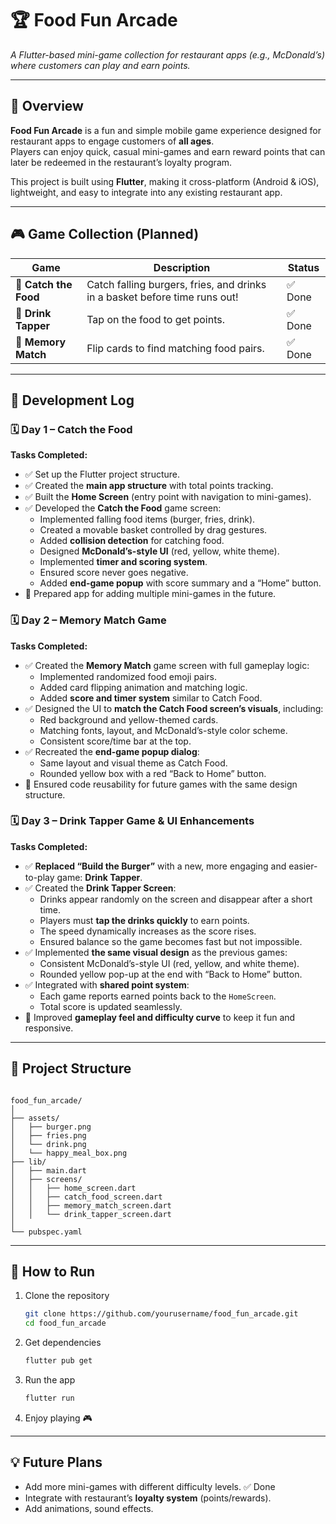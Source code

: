 # 🏆 Food Fun Arcade
*A Flutter-based mini-game collection for restaurant apps (e.g., McDonald’s) where customers can play and earn points.*

---

## 🍔 Overview
**Food Fun Arcade** is a fun and simple mobile game experience designed for restaurant apps to engage customers of **all ages**.  
Players can enjoy quick, casual mini-games and earn reward points that can later be redeemed in the restaurant’s loyalty program.  

This project is built using **Flutter**, making it cross-platform (Android & iOS), lightweight, and easy to integrate into any existing restaurant app.

---

## 🎮 Game Collection (Planned)

| Game | Description | Status |
|------|--------------|--------|
| 🍟 **Catch the Food** | Catch falling burgers, fries, and drinks in a basket before time runs out! | ✅ Done |
| 🍔 **Drink Tapper** | Tap on the food to get points. | ✅ Done |
| 🥤 **Memory Match** | Flip cards to find matching food pairs. | ✅ Done |

---

## 📅 Development Log

### 🗓️ Day 1 – Catch the Food 

**Tasks Completed:**
- ✅ Set up the Flutter project structure.  
- ✅ Created the **main app structure** with total points tracking.  
- ✅ Built the **Home Screen** (entry point with navigation to mini-games).  
- ✅ Developed the **Catch the Food** game screen:
  - Implemented falling food items (burger, fries, drink).  
  - Created a movable basket controlled by drag gestures.  
  - Added **collision detection** for catching food.  
  - Designed **McDonald’s-style UI** (red, yellow, white theme).  
  - Implemented **timer and scoring system**.  
  - Ensured score never goes negative.  
  - Added **end-game popup** with score summary and a “Home” button.  
- 🧠 Prepared app for adding multiple mini-games in the future.

### 🗓️ Day 2 – Memory Match Game

**Tasks Completed:**
- ✅ Created the **Memory Match** game screen with full gameplay logic:
  - Implemented randomized food emoji pairs.  
  - Added card flipping animation and matching logic.  
  - Added **score and timer system** similar to Catch Food.   
- ✅ Designed the UI to **match the Catch Food screen’s visuals**, including:
  - Red background and yellow-themed cards.  
  - Matching fonts, layout, and McDonald’s-style color scheme.  
  - Consistent score/time bar at the top.  
- ✅ Recreated the **end-game popup dialog**:
  - Same layout and visual theme as Catch Food.  
  - Rounded yellow box with a red “Back to Home” button.  
- 🧠 Ensured code reusability for future games with the same design structure.

### 🗓️ Day 3 – Drink Tapper Game & UI Enhancements

**Tasks Completed:**

- ✅ **Replaced “Build the Burger”** with a new, more engaging and easier-to-play game: **Drink Tapper**.  
- ✅ Created the **Drink Tapper Screen**:
  - Drinks appear randomly on the screen and disappear after a short time.  
  - Players must **tap the drinks quickly** to earn points.  
  - The speed dynamically increases as the score rises.  
  - Ensured balance so the game becomes fast but not impossible.  
- ✅ Implemented **the same visual design** as the previous games:
  - Consistent McDonald’s-style UI (red, yellow, and white theme).  
  - Rounded yellow pop-up at the end with “Back to Home” button.  
- ✅ Integrated with **shared point system**:
  - Each game reports earned points back to the `HomeScreen`.  
  - Total score is updated seamlessly.  
- 🧠 Improved **gameplay feel and difficulty curve** to keep it fun and responsive.

---

## 🧱 Project Structure

```

food_fun_arcade/
│
├── assets/
│   ├── burger.png
│   ├── fries.png
│   └── drink.png
│   └── happy_meal_box.png
├── lib/
│   ├── main.dart
│   ├── screens/
│   │   ├── home_screen.dart
│   │   ├── catch_food_screen.dart
│   │   ├── memory_match_screen.dart
│   │   └── drink_tapper_screen.dart
│
└── pubspec.yaml

````

---

## 🚀 How to Run

1. Clone the repository  
   ```bash
   git clone https://github.com/yourusername/food_fun_arcade.git
   cd food_fun_arcade

2. Get dependencies

   ```bash
   flutter pub get
   ```

3. Run the app

   ```bash
   flutter run
   ```

4. Enjoy playing 🎮

---

## 💡 Future Plans

* Add more mini-games with different difficulty levels. ✅ Done
* Integrate with restaurant’s **loyalty system** (points/rewards).
* Add animations, sound effects.


